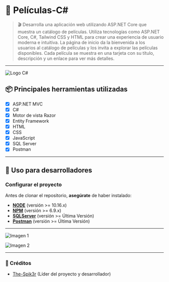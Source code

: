 # **:triangular_flag_on_post: Películas-C#**

>🎬 Desarrolla una aplicación web utilizando ASP.NET Core que muestra un catálogo de películas. Utiliza tecnologías como ASP.NET Core, C#, Tailwind CSS y HTML para crear una experiencia de usuario moderna e intuitiva. La página de inicio da la bienvenida a los usuarios al catálogo de películas y los invita a explorar las películas disponibles. Cada película se muestra en una tarjeta con su título, descripción y un enlace para ver más detalles.

---
![Logo C#](https://kodigo.org/wp-content/uploads/2023/08/csharp.png)

## **:package: Principales herramientas utilizadas**

- [x] ASP.NET MVC
- [x] C#
- [x] Motor de vista Razor
- [x] Entity Framework
- [x] HTML
- [x] CSS
- [x] JavaScript
- [x] SQL Server
- [x] Postman

---

## **:wrench: Uso para desarrolladores**

### **Configurar el proyecto**

Antes de clonar el repositorio, **asegúrate** de haber instalado:

- [**NODE**](https://www.google.com/search?q=how+to+install+node) (versión >= 10.16.x)
- [**NPM**](https://www.google.com/search?q=how+to+install+npm) (versión >= 6.9.x)
- [**SQLServer**](https://www.google.com/search?q=how+to+install+SQLServer) (versión >= Última Versión)
- [**Postman**](https://www.google.com/search?q=how+to+install+Postman) (versión >= Última Versión)
  
---

![Imagen 1](https://i.postimg.cc/G9YwCfXQ/iamge1.png)

![Imagen 2](https://i.postimg.cc/kRWkvV2Z/image2.png)




---
### **:busts_in_silhouette: Créditos**

- [The-Spik3r](https://github.com/The-Spik3r) (Líder del proyecto y desarrollador)
